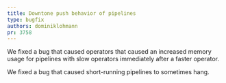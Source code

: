 ```yaml
---
title: Downtone push behavior of pipelines
type: bugfix
authors: dominiklohmann
pr: 3758
---
```


We fixed a bug that caused operators that caused an increased memory usage for
pipelines with slow operators immediately after a faster operator.

We fixed a bug that caused short-running pipelines to sometimes hang.
